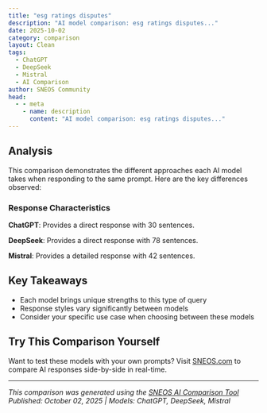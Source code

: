 ```yaml
---
title: "esg ratings disputes"
description: "AI model comparison: esg ratings disputes..."
date: 2025-10-02
category: comparison
layout: Clean
tags:
  - ChatGPT
  - DeepSeek
  - Mistral
  - AI Comparison
author: SNEOS Community
head:
  - - meta
    - name: description
      content: "AI model comparison: esg ratings disputes..."
---
```


<ChatComparison
  title="esg ratings disputes"
  prompt="esg ratings disputes"
  :responses='{
    "ChatGPT": "ESG ratings disputes refer to disagreements or controversies surrounding the evaluation and scoring of companies based on their Environmental, Social, and Governance (ESG) performance. ESG ratings are used by investors, regulators, and other stakeholders to assess a company\u0027s sustainability and ethical impact. These ratings influence investment decisions, corporate reputation, and regulatory compliance.\n\n### Common Causes of ESG Ratings Disputes\n1. **Lack of Standardization:** There is no universally accepted methodology for ESG ratings. Different rating agencies use diverse criteria, weighting schemes, and data sources, leading to inconsistent scores.\n2. **Data Quality and Transparency:** ESG ratings rely heavily on self-reported corporate data, which can be incomplete, inaccurate, or non-comparable across companies.\n3. **Subjectivity:** Qualitative assessments such as labor practices or governance quality involve subjective judgments which can differ between raters.\n4. **Conflicts of Interest:** Some ESG rating firms may have conflicts if they offer consulting services to rated companies or are influenced by investors.\n5. **Dynamic and Complex Issues:** ESG factors are evolving, with emerging risks (e.g., climate change, social justice) that are difficult to quantify and compare.\n6. **Impact vs. Disclosure:** Some companies may have low environmental impact but poor disclosure practices, leading to lower scores, or vice versa.\n\n### Notable Cases of ESG Ratings Disputes\n- **Tesla:** Often scores poorly on governance issues despite its strong environmental impact, leading to disagreements over its overall ESG rating.\n- **Fossil Fuel Companies:** Disputes arise over how to weigh future climate risks and transition plans.\n- **Chinese Firms:** Faced challenges due to lack of transparency and differing social/governance norms.\n\n### Implications of ESG Ratings Disputes\n- **Investor Confusion:** Contradictory ratings can confuse investors seeking to integrate ESG criteria into portfolios.\n- **Corporate Reputation:** Companies may dispute low ratings that harm their brand.\n- **Regulatory Concerns:** Authorities may question the reliability of ESG ratings as a basis for policy or disclosure mandates.\n\n### Addressing ESG Ratings Disputes\n- **Standardization Efforts:** Organizations like the IFRS Foundation\u2019s new International Sustainability Standards Board (ISSB) aim to harmonize ESG reporting.\n- **Improved Transparency:** Rating agencies providing clear methodologies and data sources.\n- **Third-Party Verification:** Independent audits of ESG data.\n- **Engagement and Dialogue:** Companies working directly with rating agencies to resolve discrepancies.\n\nIf you have a specific dispute or example in mind, I can provide more detailed information.",
    "DeepSeek": "Of course. ESG ratings disputes are a growing and complex issue as companies face increasing pressure from investors, regulators, and the public. Here\u2019s a comprehensive breakdown of the topic.\n\n### What are ESG Ratings Disputes?\n\nAn ESG ratings dispute occurs when a company formally challenges the score or methodology used by an ESG rating agency (like MSCI, Sustainalytics, S\u0026P Global, etc.). This is similar to a company disputing a credit rating, but the process is often less standardized and transparent.\n\nCompanies invest significant resources into ESG reporting and performance, so a low or declining rating can have real financial consequences, such as:\n*   Exclusion from ESG-focused funds.\n*   Higher cost of capital.\n*   Reputational damage.\n*   Difficulty attracting talent.\n\n### Why Do Disputes Arise? The Core Challenges\n\nDisputes stem from fundamental issues within the current ESG ratings landscape:\n\n1.  **Lack of Standardization and Methodological Divergence:**\n    *   This is the biggest driver of disputes. Different agencies use different frameworks (SASB, GRI, TCFD), weightings, and key performance indicators (KPIs).\n    *   **Example:** A company might get an \u0027A\u0027 from MSCI for its governance structure but a \u0027C\u0027 from Sustainalytics on the same topic because they assess different data points.\n\n2.  **Data Quality and Reliance on Public Information:**\n    *   Raters often rely heavily on publicly available reports (sustainability, annual) and media sources.\n    *   If a company has strong internal practices but doesn\u0027t report them effectively, it will be penalized.\n    *   Negative media coverage can disproportionately impact a score, even if the incident is isolated or misreported.\n\n3.  **\u0022One-Size-Fits-All\u0022 Approach:**\n    *   Many raters apply similar criteria across entire industries, failing to account for company-specific or region-specific contexts.\n    *   **Example:** A water-intensive company in a drought-prone region is judged by the same \u0022Water Stress\u0022 metric as a similar company in a water-rich region, which is unfair.\n\n4.  **Lack of Transparency and Engagement:**\n    *   While improving, some rating agencies are not fully transparent about their exact methodologies, weightings, or data sources.\n    *   The process for submitting new information or correcting errors can be opaque, slow, or non-existent.\n\n5.  **Timeliness and Lag:**\n    *   There is often a significant lag between a company improving its performance and that improvement being reflected in its rating.\n\n### The Dispute Process: How Companies Challenge Ratings\n\nThe process varies by rater, but it generally follows these steps:\n\n1.  **Monitoring and Analysis:** The company\u0027s sustainability or investor relations team monitors its ratings and receives the latest score.\n2.  **Internal Review:** The team analyzes the rater\u0027s report, identifying specific areas of disagreement, factual inaccuracies, or methodological concerns.\n3.  **Data Gap Identification:** They determine if the rater missed or misinterpreted publicly available data, or if the company failed to disclose relevant information.\n4.  **Formal Submission:** The company submits a formal dispute or \u0022data correction request\u0022 through the rater\u0027s designated portal or contact. This submission should be:\n    *   **Evidence-based:** Citing specific reports, policies, or data.\n    *   **Factual:** Correcting clear errors (e.g., \u0022Your report states we have no human rights policy; it is available on page X of our sustainability report.\u0022).\n    *   **Constructive:** Explaining why a specific metric may not be applicable or fair in their context.\n5.  **Dialogue and Engagement (Varies):** Some agencies allow for a call or meeting to discuss the dispute; others only accept written submissions.\n6.  **Review and Re-Evaluation:** The rating agency reviews the submission and may or may not update the score or report. They are not obligated to make changes.\n\n### Notable Examples of Disputes\n\n*   **Tesla:** Was famously removed from the S\u0026P 500 ESG Index in 2022, while oil companies remained. Elon Musk publicly decried ESG as a \u0022scam.\u0022 The core dispute was around Tesla\u0027s lack of a low-carbon strategy and codes of conduct, as well as discrimination allegations and handling of a NHTSA investigation. Tesla argued that its core product (electric vehicles) should outweigh these operational factors.\n*   **MSCI and the \u0022ABC\u0022 Company:** In a published case study, MSCI described a company (\u0022ABC\u0022) that disputed its \u0027B\u0027 rating. The company provided evidence of a robust anti-corruption program that MSCI had missed. After review, MSCI upgraded the company to an \u0027A\u0027.\n*   **Various Oil \u0026 Gas Companies:** Often dispute ratings by arguing that raters do not adequately credit their massive investments in renewable energy and carbon capture technologies, focusing only on their core fossil fuel business.\n\n### Best Practices for Companies in a Dispute\n\n1.  **Be Proactive, Not Reactive:**\n    *   Don\u0027t wait for a bad rating. Proactively engage with major raters *before* the assessment cycle. Provide them with your latest reports and direct them to key data.\n2.  **Designate a Point Person:** Have a dedicated team (often in Investor Relations or Sustainability) responsible for managing all rating agency relationships.\n3.  **Conduct a \u0022Gap Analysis\u0022:** Regularly compare your public disclosures against the criteria of major raters. Identify and fill disclosure gaps preemptively.\n4.  **When Disputing, Be Specific and Professional:**\n    *   Focus on **factual inaccuracies** first, as these are the easiest to correct.\n    *   For **methodological disputes**, frame your argument around context and materiality. Explain *why* the metric doesn\u0027t fit your business model.\n    *   Provide clear, concise evidence (PDFs, links, page numbers).\n5.  **Document Everything:** Keep a record of all submissions and communications with the rating agencies.\n\n### The Future of ESG Ratings Disputes\n\nThe landscape is evolving to reduce the frequency and intensity of disputes:\n\n*   **Increased Regulation:** The EU\u0027s SFDR and the US SEC\u0027s proposed climate disclosure rules are pushing for more standardized, mandatory reporting.\n*   **Rater Transparency:** Under pressure, rating agencies are becoming more transparent about their methodologies and opening up channels for dialogue.\n*   **Shift to \u0022Double Materiality\u0022:** The focus is moving towards what is truly financially material to a company *and* its impact on the environment/society, which may lead to more nuanced ratings.\n*   **Consolidation of Frameworks:** Initiatives like the International Sustainability Standards Board (ISSB) aim to create a global baseline of sustainability disclosures, which will, in turn, make ratings more consistent.\n\n**Conclusion:**\n\nESG ratings disputes are a symptom of a rapidly maturing but still imperfect market. For now, they are a critical part of a company\u0027s ESG strategy. Success lies not just in disputing poor scores, but in proactive, transparent, and strategic engagement with rating agencies to ensure your company\u0027s ESG story is being told accurately and completely.",
    "Mistral": "ESG (Environmental, Social, and Governance) ratings disputes can arise for several reasons, often due to the subjective nature of ESG criteria and the varying methodologies used by different rating agencies. Here are some common areas of dispute:\n\n1. **Methodology Differences**:\n   - **Data Sources**: Different rating agencies may use different data sources, leading to inconsistencies in ratings.\n   - **Weighting**: The importance assigned to various ESG factors can differ significantly between agencies.\n   - **Scoring Systems**: The criteria and scales used to evaluate companies can vary, leading to different outcomes.\n\n2. **Transparency**:\n   - **Lack of Clarity**: Companies may dispute ratings if the methodology and criteria used by the rating agency are not transparent.\n   - **Subjectivity**: ESG ratings often involve qualitative assessments, which can be subjective and open to interpretation.\n\n3. **Data Accuracy**:\n   - **Inaccurate Data**: Companies may challenge ratings if they believe the data used is outdated, incomplete, or incorrect.\n   - **Reporting Standards**: Differences in reporting standards and practices can lead to disputes over the accuracy of the data.\n\n4. **Bias and Conflicts of Interest**:\n   - **Perceived Bias**: Companies may feel that the rating agency has a bias against them or their industry.\n   - **Conflicts of Interest**: There may be concerns about conflicts of interest if the rating agency has financial ties to the companies being rated.\n\n5. **Regulatory and Legal Issues**:\n   - **Compliance**: Companies may dispute ratings if they believe the rating agency has not complied with regulatory requirements.\n   - **Legal Challenges**: In some cases, companies may take legal action against rating agencies over disputed ratings.\n\n6. **Industry-Specific Factors**:\n   - **Sector Differences**: Different industries may have unique ESG challenges and opportunities, which can lead to disputes over how these factors are evaluated.\n   - **Comparability**: Companies may dispute ratings if they feel they are being unfairly compared to peers in different sectors or with different business models.\n\n7. **Stakeholder Perceptions**:\n   - **Investor Expectations**: Companies may dispute ratings if they believe the ratings do not align with investor expectations or market perceptions.\n   - **Public Image**: Companies may challenge ratings if they feel the ratings negatively impact their public image or reputation.\n\n8. **Evolving Standards**:\n   - **Changing Criteria**: ESG standards and criteria are continually evolving, which can lead to disputes as companies and rating agencies adapt to new expectations.\n   - **Innovation**: Companies may dispute ratings if they feel their innovative ESG practices are not being adequately recognized.\n\n### Resolving ESG Rating Disputes\n\n1. **Engagement and Dialogue**:\n   - **Communication**: Companies can engage in dialogue with rating agencies to clarify data, methodologies, and criteria.\n   - **Feedback**: Providing feedback and evidence to support their position can help resolve disputes.\n\n2. **Third-Party Reviews**:\n   - **Independent Audits**: Companies can seek independent audits or reviews to validate their ESG performance.\n   - **Consultants**: Engaging ESG consultants can provide an objective assessment and help bridge gaps in understanding.\n\n3. **Legal and Regulatory Recourse**:\n   - **Legal Action**: In cases of significant disputes, companies may seek legal recourse.\n   - **Regulatory Complaints**: Companies can file complaints with regulatory bodies if they believe the rating agency has not followed proper procedures.\n\n4. **Public Disclosure**:\n   - **Transparency Reports**: Companies can publish their own ESG reports and disclosures to provide transparency and counter disputed ratings.\n   - **Media Engagement**: Engaging with media and stakeholders can help clarify the company\u0027s position and address misconceptions.\n\n5. **Industry Collaboration**:\n   - **Standardization**: Collaborating with industry peers and stakeholders to develop standardized ESG criteria and methodologies can reduce disputes.\n   - **Best Practices**: Sharing best practices and learning from other companies can help improve ESG performance and ratings.\n\nAddressing ESG rating disputes requires a multi-faceted approach, involving clear communication, transparency, and collaboration between companies, rating agencies, and other stakeholders."
  }'
  published-date="02:21"
/>

## Analysis

This comparison demonstrates the different approaches each AI model takes when responding to the same prompt. Here are the key differences observed:

### Response Characteristics

**ChatGPT**: Provides a direct response with 30 sentences. 

**DeepSeek**: Provides a direct response with 78 sentences. 

**Mistral**: Provides a detailed response with 42 sentences. 

## Key Takeaways

- Each model brings unique strengths to this type of query
- Response styles vary significantly between models
- Consider your specific use case when choosing between these models

## Try This Comparison Yourself

Want to test these models with your own prompts? Visit [SNEOS.com](https://sneos.com) to compare AI responses side-by-side in real-time.

---

*This comparison was generated using the [SNEOS AI Comparison Tool](https://sneos.com)*
*Published: October 02, 2025 | Models: ChatGPT, DeepSeek, Mistral*
